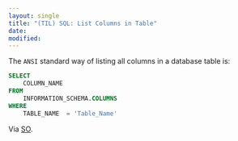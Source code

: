 ```yaml
---
layout: single
title: "(TIL) SQL: List Columns in Table"
date:
modified:
---
```


The `ANSI` standard way of listing all columns in a database table is:

```sql
SELECT
    COLUMN_NAME
FROM
    INFORMATION_SCHEMA.COLUMNS
WHERE
    TABLE_NAME  = 'Table_Name'
```

Via [SO](https://stackoverflow.com/a/1580495/1257318).
